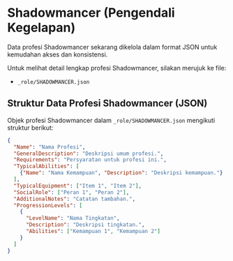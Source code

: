 # Shadowmancer (Pengendali Kegelapan)

Data profesi Shadowmancer sekarang dikelola dalam format JSON untuk kemudahan akses dan konsistensi.

Untuk melihat detail lengkap profesi Shadowmancer, silakan merujuk ke file:
*   `_role/SHADOWMANCER.json`

## Struktur Data Profesi Shadowmancer (JSON)

Objek profesi Shadowmancer dalam `_role/SHADOWMANCER.json` mengikuti struktur berikut:

```json
{
  "Name": "Nama Profesi",
  "GeneralDescription": "Deskripsi umum profesi.",
  "Requirements": "Persyaratan untuk profesi ini.",
  "TypicalAbilities": [
    {"Name": "Nama Kemampuan", "Description": "Deskripsi kemampuan."}
  ],
  "TypicalEquipment": ["Item 1", "Item 2"],
  "SocialRole": ["Peran 1", "Peran 2"],
  "AdditionalNotes": "Catatan tambahan.",
  "ProgressionLevels": [
    {
      "LevelName": "Nama Tingkatan",
      "Description": "Deskripsi tingkatan.",
      "Abilities": ["Kemampuan 1", "Kemampuan 2"]
    }
  ]
}
```